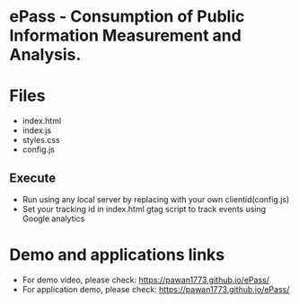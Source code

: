 # ePass - Consumption of Public Information Measurement and Analysis.

# Files

* index.html
* index.js
* styles.css
* config.js

## Execute

* Run using any local server by replacing with your own clientid(config.js)
* Set your tracking id in index.html gtag script to track events using Google analytics

# Demo and applications links

* For demo video, please check: https://pawan1773.github.io/ePass/
* For application demo, please check: https://pawan1773.github.io/ePass/
